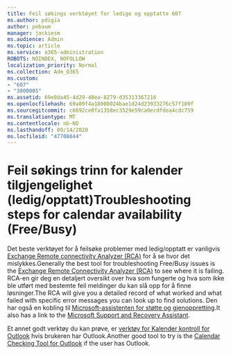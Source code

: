 ```yaml
---
title: Feil søkings verktøyet for ledige og opptatte 607
ms.author: pdigia
author: pebaum
manager: jackiesm
ms.audience: Admin
ms.topic: article
ms.service: o365-administration
ROBOTS: NOINDEX, NOFOLLOW
localization_priority: Normal
ms.collection: Adm_O365
ms.custom:
- "607"
- "3800005"
ms.assetid: 69e8da45-4d29-48ea-8279-d35313367216
ms.openlocfilehash: 69a89f4a18008024bae1d24d23933276c57f189f
ms.sourcegitcommit: c6692ce0fa1358ec3529e59ca0ecdfdea4cdc759
ms.translationtype: MT
ms.contentlocale: nb-NO
ms.lasthandoff: 09/14/2020
ms.locfileid: "47708044"
---
```

# <a name="troubleshooting-steps-for-calendar-availability-freebusy"></a><span data-ttu-id="9121f-102">Feil søkings trinn for kalender tilgjengelighet (ledig/opptatt)</span><span class="sxs-lookup"><span data-stu-id="9121f-102">Troubleshooting steps for calendar availability (Free/Busy)</span></span>

<span data-ttu-id="9121f-103">Det beste verktøyet for å feilsøke problemer med ledig/opptatt er vanligvis [Exchange Remote connectivity Analyzer (RCA)](https://testconnectivity.microsoft.com/Default.aspx?testId=freeBusy) for å se hvor det mislykkes.</span><span class="sxs-lookup"><span data-stu-id="9121f-103">Generally the best tool for troubleshooting Free/Busy issues is the [Exchange Remote Connectivity Analyzer (RCA)](https://testconnectivity.microsoft.com/Default.aspx?testId=freeBusy) to see where it is failing.</span></span> <span data-ttu-id="9121f-104">RCA-en gir deg en detaljert oversikt over hva som fungerte og hva som ikke ble utført med bestemte feil meldinger du kan slå opp for å finne løsninger.</span><span class="sxs-lookup"><span data-stu-id="9121f-104">The RCA will give you a detailed record of what worked and what failed with specific error messages you can look up to find solutions.</span></span> <span data-ttu-id="9121f-105">Den har også en kobling til [Microsoft-assistenten for støtte og gjenoppretting](https://diagnostics.office.com/).</span><span class="sxs-lookup"><span data-stu-id="9121f-105">It also has a link to the [Microsoft Support and Recovery Assistant](https://diagnostics.office.com/).</span></span>

<span data-ttu-id="9121f-106">Et annet godt verktøy du kan prøve, er [verktøy for Kalender kontroll for Outlook](https://www.microsoft.com/download/details.aspx?id=28786) hvis brukeren har Outlook.</span><span class="sxs-lookup"><span data-stu-id="9121f-106">Another good tool to try is the [Calendar Checking Tool for Outlook](https://www.microsoft.com/download/details.aspx?id=28786) if the user has Outlook.</span></span>
